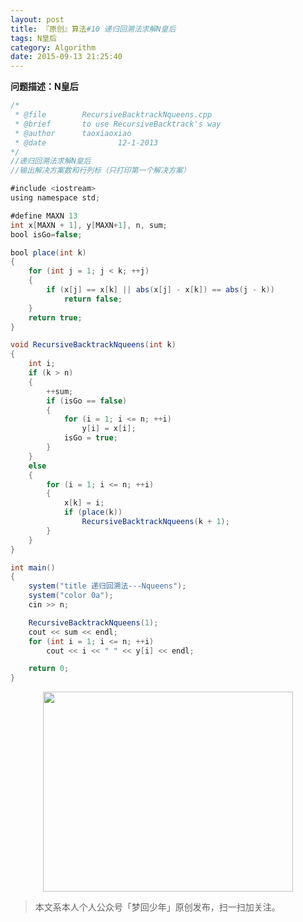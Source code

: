```yaml
---
layout: post
title: 『原创』算法#10 递归回溯法求解N皇后
tags: N皇后
category: Algorithm
date: 2015-09-13 21:25:40
---
```


**问题描述：N皇后**

```java
/*
 * @file		RecursiveBacktrackNqueens.cpp
 * @brief		to use RecursiveBacktrack's way
 * @author		taoxiaoxiao
 * @date              	12-1-2013
*/
//递归回溯法求解N皇后  
//输出解决方案数和行列标（只打印第一个解决方案） 

#include <iostream>
using namespace std;

#define MAXN 13 
int x[MAXN + 1], y[MAXN+1], n, sum;
bool isGo=false;

bool place(int k)
{
	for (int j = 1; j < k; ++j)
	{
		if (x[j] == x[k] || abs(x[j] - x[k]) == abs(j - k))
			return false;
	}
	return true;
}

void RecursiveBacktrackNqueens(int k)
{
	int i;
	if (k > n)
	{
		++sum;
		if (isGo == false)
		{
			for (i = 1; i <= n; ++i)
				y[i] = x[i];
			isGo = true;
		}
	}
	else
	{
		for (i = 1; i <= n; ++i)
		{
			x[k] = i;
			if (place(k))
				RecursiveBacktrackNqueens(k + 1);
		}
	}
}

int main()
{
	system("title 递归回溯法---Nqueens");
	system("color 0a");
	cin >> n;

	RecursiveBacktrackNqueens(1);
	cout << sum << endl;
	for (int i = 1; i <= n; ++i)
		cout << i << " " << y[i] << endl;

	return 0;
}
```

<div align="center">
<img src="http://7xlkoc.com1.z0.glb.clouddn.com/qrcodenew.jpg" width="400" height="320" />
</div>

> 本文系本人个人公众号「梦回少年」原创发布，扫一扫加关注。